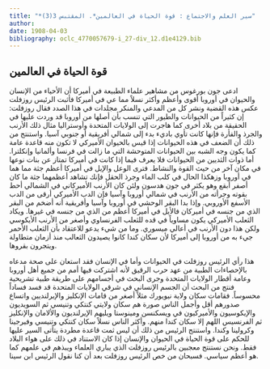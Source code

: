 ```yaml
---
title: "*سير العلم والاجتماع : قوة الحياة في العالمين*. المقتبس 3(3)"
author: 
date: 1908-04-03
bibliography: oclc_4770057679-i_27-div_12.d1e4129.bib
---
```




##  قوة الحياة في العالمين 


 ادعى  جون بورغوس  من مشاهير علماء الطبيعة في أميركا أن الأحياء من الإنسان والحيوان في أوروبا أقوى وأعظم وأكثر نسلاً مما عي في أميركا فأثبت الرئيس روزفلت عكس هذه القضية ونشر كل من المدعي والمنكر مجلدات في هذا الصدد فقال روزفلت: إن كثيراً من الحيوانات والطيور التي تنسب بأن أصلها من أوروبا قد وردت عليها في الحقيقة من بلاد أخرى كما هاجرت إلى الولايات المتحدة وأوستراليا مثال ذلك الأرنب والجرذ والفأرة فإنها كانت تأوي باديء بدء إلى شمالي أفريقية أو جنوبي آسيا. واستنتج من ذلك أن الضعف في هذه الحيوانات إذا قيس بالحيوان الأميركي لا تكون منه قاعدة عامة كما يكون وجه الشبه بين الحيوانات المتوحشة التي ما زالت في فرنسا وألمانيا وإنكلترا. أما ذوات الثديين من الحيوانات فلا يعرف فيما إذا كانت في أميركا تمتاز عن بنات نوعها في مكان آخر من حيث القوة والنشاط. فترى الوعل والإيل في أميركا أعظم جثة مما هما في   أوروبا وزهكذا الحال في كلب الماء وجرذ الحقل فإنك تشاهد أعظمهما جثة ما كان أصفر أبقع وهو يكثر في جون هدسون ولئن كان الأرنب الأميركاني في الشمالي أحط بقوته وجرأته من الأرنب في شمالي أوروبا وآسيا فإن الدب الأميركي أرقى من الدب الأسفع الأوروبي. وإذا بدا البقر الوحشي في أوروبا وآسيا وأفريقية أنه أضخم من البقر الذي من جنسه في أميركان فالأيل في أميركا أعظم من الذي من جنسه في غيرها. ويكاد الثعلب الأميركي يكون مساوياً في قده للثعلب الفرنساوي وأصغر من الأرنب الأيكوسي ولكن هذا دون الأرنب في أعالي ميسوري. وما من شيء يدعو للاعتقاد بأن الثعلب الأحمر جيء به من أوروبا إلى أميركا لأن سكان كندا كانوا يصيدون الثعالب منذ أزمان متطاولة ويتجرون بقروها. 

 هذا رأي الرئيس روزفلت في الحيوانات وأما في الإنسان فقد استعان على صحة مدعاه بالإحصاءات الطبية من عهد حرب الرقيق لأنه اشتركت فيها أمم من جميع أهل أوروبا وعامة أقطار الولايات المتحدة وجرى البحث في أجسامهم على طريقة طبية تشريحية فنتج من البحث أن الجسم الإنساني في شرقي الولايات المتحدة قد فسد فساداً محسوساً. فقامات   سكان ولاية نيويورك مثلاً أصغر من قامات الإنكليز والإيرلنديين واتساع صدورهم أقل وأجمل الناس صورة هم سكان ولايتي كنتكي وتنيسي ثم السويديون والإيكوسيون والأميركيون في ويسكنسن ومينوستا ويليهم الإيرلنديون والألامان والإنكليز ثم الفرنسيس اللهم إلا سكان كندا منهم. وأكثر الناس نسلاً سكان كنتكي وتنيسي وفيرجينا وكرولينا وكندا. واستنتج الرئيس من ذلك أن ليس ثمت قاعدة مطردة يتأتى السير عليها للحكم على قوة الحياة في الحيوان والإنسان إذا كان الاستناد في ذلك على هواء البلاد فقط. ونحن نستنتج معجبين بالرئيس روزفلت الذي يباري العلماء ويبذهم في علمهم كما هو أعظم سياسي. فسبحان من خص الرئيس روزفلت بعد أن كنا نقول الرئيس ابن سينا. 
